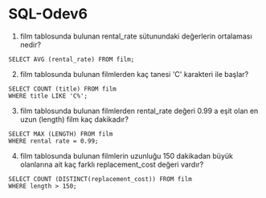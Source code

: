 # SQL-Odev6

1. film tablosunda bulunan rental_rate sütunundaki değerlerin ortalaması nedir?

`SELECT AVG (rental_rate) FROM film; `

2. film tablosunda bulunan filmlerden kaç tanesi 'C' karakteri ile başlar?

`SELECT COUNT (title) FROM film`<br>
`WHERE title LIKE 'C%';`

3. film tablosunda bulunan filmlerden rental_rate değeri 0.99 a eşit olan en uzun (length) film kaç dakikadır?

`SELECT MAX (LENGTH) FROM film`<br>
`WHERE rental rate = 0.99;`

4. film tablosunda bulunan filmlerin uzunluğu 150 dakikadan büyük olanlarına ait kaç farklı replacement_cost değeri vardır?

`SELECT COUNT (DISTINCT(replacement_cost)) FROM film`<br>
`WHERE length > 150;`
